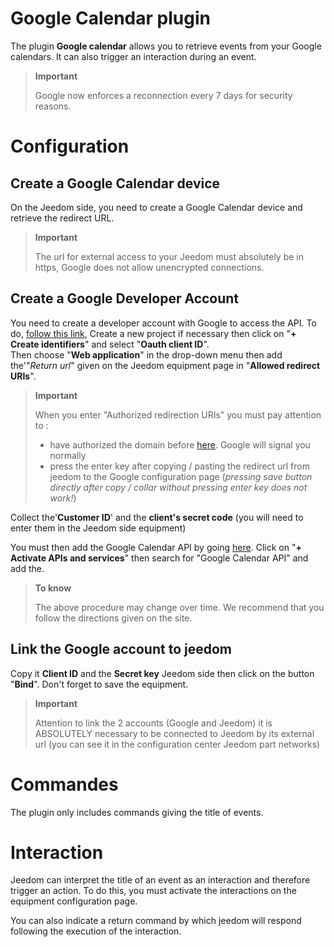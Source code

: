 # Google Calendar plugin

The plugin **Google calendar** allows you to retrieve events from your Google calendars. It can also trigger an interaction during an event.

> **Important**
>
> Google now enforces a reconnection every 7 days for security reasons.

# Configuration

## Create a Google Calendar device

On the Jeedom side, you need to create a Google Calendar device and retrieve the redirect URL.

> **Important**
>
> The url for external access to your Jeedom must absolutely be in https, Google does not allow unencrypted connections.

## Create a Google Developer Account

You need to create a developer account with Google to access the API. To do, [follow this link](https://console.developers.google.com/apis/credentials), Create a new project if necessary then click on "**+ Create identifiers**" and select "**Oauth client ID**".     
 Then choose "**Web application**" in the drop-down menu then add the'"*Return url*" given on the Jeedom equipment page in "**Allowed redirect URIs**".

> **Important**
>
>When you enter "Authorized redirection URIs" you must pay attention to :
> - have authorized the domain before [here](https://console.developers.google.com/apis/credentials/consent). Google will signal you normally
> - press the enter key after copying / pasting the redirect url from jeedom to the Google configuration page (*pressing save button directly after copy / collar without pressing enter key does not work!*)     

Collect the'**Customer ID**' and the **client's secret code** (you will need to enter them in the Jeedom side equipment)

You must then add the Google Calendar API by going [here](https://console.developers.google.com/apis/dashboard). Click on "**+ Activate APIs and services**" then search for "Google Calendar API" and add the.

> **To know**
>
>The above procedure may change over time. We recommend that you follow the directions given on the site.

## Link the Google account to jeedom

Copy it **Client ID** and the **Secret key** Jeedom side then click on the button "**Bind**". Don't forget to save the equipment.

>**Important**
>
>Attention to link the 2 accounts (Google and Jeedom) it is ABSOLUTELY necessary to be connected to Jeedom by its external url (you can see it in the configuration center Jeedom part networks)

# Commandes

The plugin only includes commands giving the title of events.

# Interaction

Jeedom can interpret the title of an event as an interaction and therefore trigger an action. To do this, you must activate the interactions on the equipment configuration page.

You can also indicate a return command by which jeedom will respond following the execution of the interaction.    
